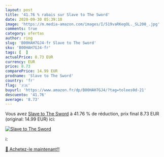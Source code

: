 ```yaml
---
layout: post
title: '41.76 % rabais sur Slave to The Sword'
date: 2020-09-30 05:39:10
image: 'https://m.media-amazon.com/images/I/519vaRKegOL._SL200_.jpg'
comments: true
category: ofertas
author: ring
slug: 'B00HAH7GJ4-fr Slave to The Sword'
sku: 'B00HAH7GJ4-fr'
tags: [  ]
actualPrice: 8.73 EUR
currency: EUR
price: 8.73
comparePrice: 14.99 EUR
prodname: 'Slave to The Sword'
country: 'fr'
flag: '🇫🇷'
buyurl: 'https://www.amazon.fr/dp/B00HAH7GJ4/?tag=tolees0d-21'
descuento: '41.76'
average: '8.73'
---
```


Vous avez [Slave to The Sword](https://www.amazon.fr/dp/B00HAH7GJ4/?tag=tolees0d-21)  à  41.76 % de réduction, prix final  8.73 EUR (original: 14.99 EUR) ici:

[![Slave to The Sword](https://m.media-amazon.com/images/I/519vaRKegOL._SL200_.jpg)](https://www.amazon.fr/dp/B00HAH7GJ4/?tag=tolees0d-21)

ℹ️:


[🛒 Achetez-le maintenant!!](https://www.amazon.fr/dp/B00HAH7GJ4/?tag=tolees0d-21)
